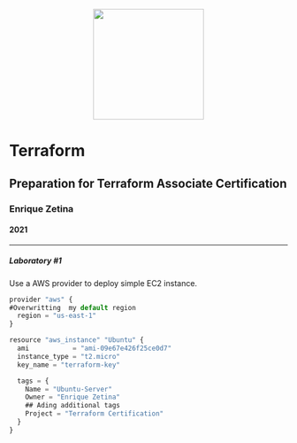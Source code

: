 <p align="center">
<img src="https://www.datocms-assets.com/2885/1586800192-terraformassociateweb.png?fit=max&fm=webp&q=80&w=2500" width="200" height="200">
</p>

# Terraform #
## Preparation for Terraform Associate Certification ##
### Enrique Zetina ###
#### 2021 ####

---
##### Laboratory #1 #####

Use a AWS provider to deploy simple EC2 instance.

```javascript
provider "aws" {
#Overwritting  my default region
  region = "us-east-1"
}

resource "aws_instance" "Ubuntu" {
  ami           = "ami-09e67e426f25ce0d7"
  instance_type = "t2.micro"
  key_name = "terraform-key"

  tags = {
    Name = "Ubuntu-Server"
    Owner = "Enrique Zetina"
    ## Ading additional tags
    Project = "Terraform Certification"
  }
}
```
